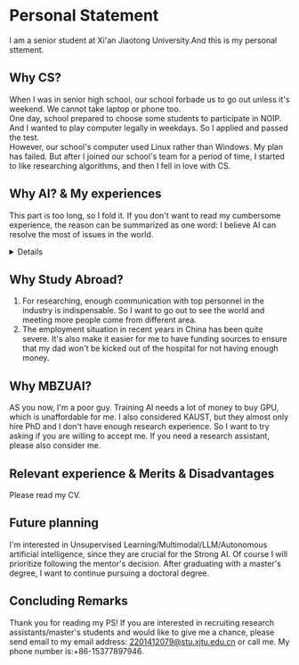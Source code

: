# Personal Statement

I am a senior student at Xi'an Jiaotong University.And this is my personal sttement.

## Why CS?

When I was in senior high school, our school forbade us to go out unless it's weekend. We cannot take laptop or phone too.  
One day, school prepared to choose some students to participate in NOIP.
And I wanted to play computer legally in weekdays. So I applied and passed the test.  
However, our school's computer used Linux rather than Windows. My plan has failed. But after I joined our school's team for a period of time, I started to like researching algorithms, and then I fell in love with CS.  

## Why AI? & My experiences

This part is too long, so I fold it. If you don't want to read my cumbersome experience, the reason can be summarized as one word: I believe AI can resolve the most of issues in the world.

<details> 
I was born in a normal family. My parents are both low-level workers, salary is around 3000 yuan per person per month. They are all very nice person.

When I was in grade 7, my father happened a car crash, and he become a vegetable. Then my grandfather found my parents has divorced a long time ago when the court requires my family to provide the victim's family relationship, which is unacceptable for him since his relatively conservative ideas. In extreme sadness and anger, he was paralyzed and passed away soon after.

The driver who caused the accident is unable to pay compensation, we only get a meager amount of money. My grandmother has cardiopathy, and we did not have enough money to hire a support worker, so my mother have to undertake the task of taking care of my father. For that, she resigned.

We began to worry about our daily food and my tuition fees. No one lend us money since they don't believe we would be able to pay back the debt. We sold our house to pay for my father's surgery, and my maternal grandparent used all of their old-age pension to support us. Fortunately, we passed that time.

After that, I start to be able to see the suffering in society. I saw migrant workers kneeling and begging the boss to pay their wages. I heard the cries of the elderly person whose spine was broken due to petitioning. I smelled the stench of the homeless man who had to live in unfinished building. I touched the tears of those who were laid off in the wave of unemployment. I found there are so much pain in this world, but I knew nothing before.

All of these are not simple issues. They are caused by multiple underlying issues(e.g:imbalance between government and citizen power, shortcomings in productivity development, backward cultural level and ideological concepts of citizens), which cannot be solved by promulgating a law,fighting a war,changing a leader, overthrow a government, even adopting a new regime. We need more high-level talents, and do not use too much resource.

This makes AI&robots become a excellent options. You need about 100k dollar and 20 years to bring up a person, but you only need 2000$ and less than one week to train a GPT4ALL/LLaMA, which can complete almost all kinds of works that can be done on computer. You need 1000$ per month to hire a cook, and one cook robot's price is 500$. AI is an perfect tool that can complete extremely complex tasks while maintaining a certain degree of controllability. It does not have its own needs, and with proper training, it can serve the people and never engage in corruption. It can increase the productivity dramatically and distribute material wealth fairly, then can we truly liberate all those in distress.

</details>

## Why Study Abroad?

1. For researching, enough communication with top personnel in the industry is indispensable. So I want to go out to see the world and meeting more people come from different area.
2. The employment situation in recent years in China has been quite severe. It's also make it easier for me to have funding sources to ensure that my dad won't be kicked out of the hospital for not having enough money.

## Why MBZUAI?

AS you now, I'm a poor guy. Training AI needs a lot of money to buy GPU, which is unaffordable for me. I also considered KAUST, but they almost only hire PhD and I don't have enough research experience. So I want to try asking if you are willing to accept me. If you need a research assistant, please also consider me.

## Relevant experience & Merits & Disadvantages

Please read my CV.

## Future planning

I'm interested in Unsupervised Learning/Multimodal/LLM/Autonomous artificial intelligence, since they are crucial for the Strong AI. Of course I will prioritize following the mentor's decision. After graduating with a master's degree, I want to continue pursuing a doctoral degree.

## Concluding Remarks

Thank you for reading my PS! If you are interested in recruiting research assistants/master's students and would like to give me a chance, please send email to my email address: <2201412079@stu.xjtu.edu.cn> or call me. My phone number is:+86-15377897946.
